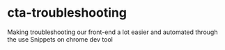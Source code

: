 # cta-troubleshooting
Making troubleshooting our front-end a lot easier and automated through the use Snippets on chrome dev tool
